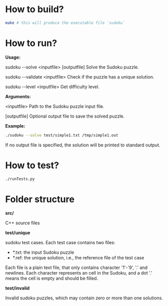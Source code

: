 # How to build?

```bash
make # this will produce the executable file `sudoku`
```

# How to run?

**Usage:**

sudoku --solve \<inputfile\> [outputfile] Solve the Sudoku puzzle.

sudoku --validate \<inputfile\> Check if the puzzle has a unique solution.

sudoku --level \<inputfile\> Get difficulty level.

**Arguments:**

\<inputfile\> Path to the Sudoku puzzle input file.

[outputfile] Optional output file to save the solved puzzle.

**Example:**

```bash
./sudoku --solve test/simple1.txt /tmp/simple1.out
```

If no output file is specified, the solution will be printed to standard output.

# How to test?

```bash
./runTests.py
```

# Folder structure

**src/**

C++ source files

**test/unique**

sudoku test cases. Each test case contains two files:

- \*.txt: the input Sudoku puzzle
- \*.ref: the unique solution, i.e., the reference file of the test case

Each file is a plain text file, that only contains character '1'-'9', '.' and newlines.
Each character represents an cell in the Sudoku, and a dot '.' means the cell is empty and should be filled.

**test/invalid**

Invalid sudoku puzzles, which may contain zero or more than one solutions.
